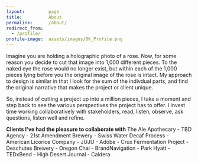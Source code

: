 ```yaml
---
layout:         page
title:          About
permalink:      /about/
redirect_from:
  - /profile/
profile-image:  assets/images/BK_Profile.png
---
```


<div class="who">
<p>Imagine you are holding a holographic photo of a rose. Now, for some reason you decide to cut that image into 1,000 different pieces. To the naked eye the rose would no longer exist, but within each of the 1,000 pieces lying before you the original image of the rose is intact. My approach to design is similar in that I look for the sum of the indivdual parts, and find the original narrative that makes the project or client unique.</p>
  
<p>So, instead of cutting a project up into a million pieces, I take a moment and step back to see the various perspectives the project has to offer. I invest time working collaboratively with stakeholders, read, listen, observe, ask questions, listen well and refine.</p>
</div>

<div class="people">
<strong>Clients I've had the pleasure to collaborate with</strong>
The Ale Apothecary 
- TBD Agency
- 21st Amendment Brewery
- Swiss Water Decaf Process
- American Licorice Company
- JUJU
- Adobe
- Crux Fermentation Project
- Deschutes Brewery
- Oregon Chai
- BrandNavigation
- Park Hyatt
- TEDxBend
- High Desert Journal
- Caldera
</div>